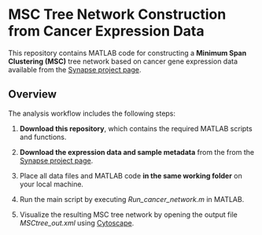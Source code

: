 # MSC Tree Network Construction from Cancer Expression Data

This repository contains MATLAB code for constructing a **Minimum Span Clustering (MSC)** tree network based on cancer gene expression data available from the [Synapse project page](https://www.synapse.org/Synapse:syn68458567/files/).

## Overview
The analysis workflow includes the following steps:

1. **Download this repository**, which contains the required MATLAB scripts and functions.

2. **Download the expression data and sample metadata** from the from the [Synapse project page](https://www.synapse.org/Synapse:syn68458567/files/).

3. Place all data files and MATLAB code **in the same working folder** on your local machine.

4. Run the main script by executing *Run_cancer_network.m* in MATLAB. 

5. Visualize the resulting MSC tree network by opening the output file *MSCtree_out.xml* using [Cytoscape](https://cytoscape.org/).

